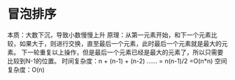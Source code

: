 # 冒泡排序
本质：大数下沉，导致小数慢慢上升
原理：从第一元素开始，和下一个元素比较，如果大于，则进行交换，直至最后一个元素，此时最后一个元素就是最大的元素。
下一轮重复以上操作，但是最后一个元素已经是最大的元素了，所以只需要比较到N-1的位置。
时间复杂度：n + (n-1) + (n-2) …… = n(n-1)/2 =O(n*n)
空间复杂度：O(n)
